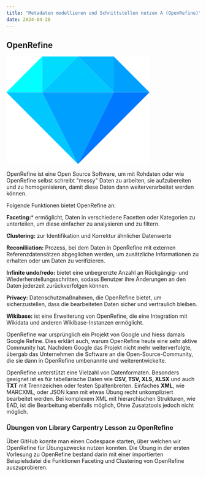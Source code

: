 ```yaml
---
title: "Metadaten modellieren und Schnittstellen nutzen A (OpenRefine)"
date: 2024-04-30
---
```



## OpenRefine

<img src="../images/openrefine_logo.svg" alt="OpenRefine Logo">

OpenRefine ist eine Open Source Software, um mit Rohdaten oder wie OpenRefine selbst schreibt "messy" Daten zu arbeiten, sie aufzubereiten und zu homogenisieren, damit diese Daten dann weiterverarbeitet werden können.

Folgende Funktionen bietet OpenRefine an: 

**Faceting:*** ermöglicht, Daten in verschiedene Facetten oder Kategorien zu unterteilen, um diese einfacher zu analysieren und zu filtern.

**Clustering:** zur Identifikation und Korrektur ähnlicher Datenwerte

**Reconiliiation:** Prozess, bei dem Daten in OpenRefine mit externen Referenzdatensätzen abgeglichen werden, um zusätzliche Informationen zu erhalten oder um Daten zu verifizieren.

**Infinite undo/redo:** bietet eine unbegrenzte Anzahl an Rückgängig- und Wiederherstellungsschritten, sodass Benutzer ihre Änderungen an den Daten jederzeit zurückverfolgen können.

**Privacy:** Datenschutzmaßnahmen, die OpenRefine bietet, um sicherzustellen, dass die bearbeiteten Daten sicher und vertraulich bleiben.

**Wikibase:** ist eine Erweiterung von OpenRefine, die eine Integration mit Wikidata und anderen Wikibase-Instanzen ermöglicht.

OpenRefine war ursprünglich ein Projekt von Google und hiess damals Google Refine. Dies erklärt auch, warum OpenRefine heute eine sehr aktive Community hat. Nachdem Google das Projekt nicht mehr weiterverfolgte, übergab das Unternehmen die Software an die Open-Source-Community, die sie dann in OpenRefine umbenannte und weiterentwickelte.

OpenRefine unterstützt eine Vielzahl von Datenformaten. Besonders geeignet ist es für tabellarische Daten wie **CSV, TSV, XLS, XLSX** und auch **TXT** mit Trennzeichen oder festen Spaltenbreiten. Einfaches **XML**, wie MARCXML, oder JSON kann mit etwas Übung recht unkompliziert bearbeitet werden. Bei komplexem XML mit hierarchischen Strukturen, wie EAD, ist die Bearbeitung ebenfalls möglich, Ohne Zusatztools jedoch nicht möglich. 

### Übungen von Library Carpentry Lesson zu OpenRefine

Über GitHub konnte man einen Codespace starten, über welchen wir OpenRefine für Übungszwecke nutzen konnten. Die Übung in der ersten Vorlesung zu OpenRefine bestand darin mit einer importierten Beispielsdatei die Funktionen Faceting und Clustering von OpenRefine auszuprobieren. 